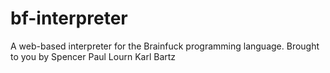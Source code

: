 # bf-interpreter
A web-based interpreter for the Brainfuck programming language.
Brought to you by Spencer Paul Lourn Karl Bartz
